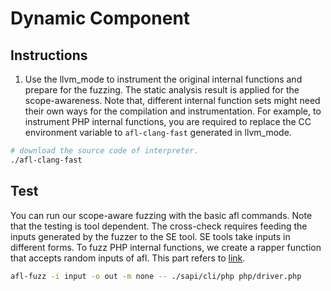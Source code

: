 # Dynamic Component

## Instructions
1. Use the llvm_mode to instrument the original internal functions and prepare for the fuzzing. The static analysis result is applied for the scope-awareness.
Note that, different internal function sets might need their own ways for the compilation and instrumentation.
For example, to instrument PHP internal functions, you are required to replace the CC environment variable to `afl-clang-fast` generated in llvm_mode.
```sh
# download the source code of interpreter.
./afl-clang-fast 
```

## Test
You can run our scope-aware fuzzing with the basic afl commands.
Note that the testing is tool dependent.
The cross-check requires feeding the inputs generated by the fuzzer to the SE tool.
SE tools take inputs in different forms.
To fuzz PHP internal functions, we create a rapper function that accepts random inputs of afl.
This part refers to [link](https://www.tripwire.com/state-of-security/vert/fuzzing-php-for-fun-and-profit/).
```sh
afl-fuzz -i input -o out -m none -- ./sapi/cli/php php/driver.php
```
